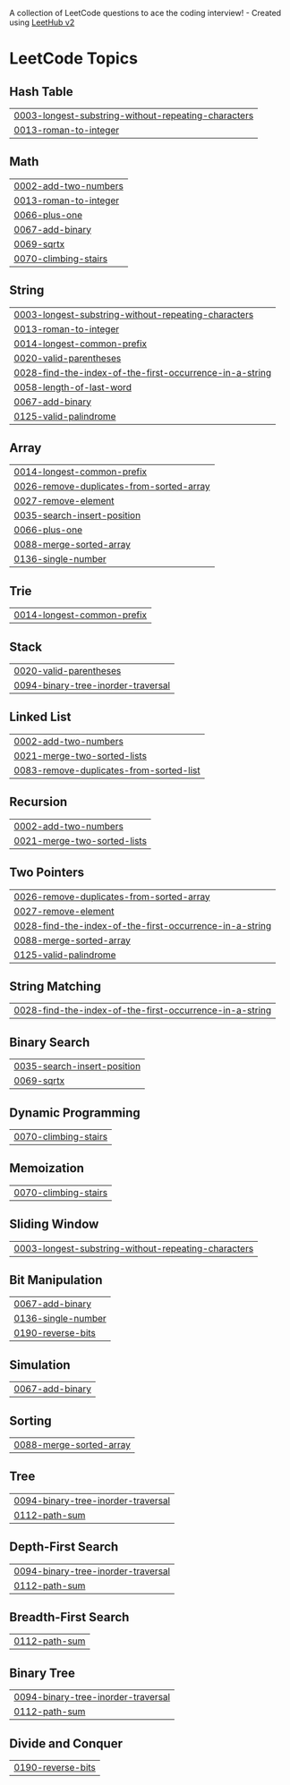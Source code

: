 A collection of LeetCode questions to ace the coding interview! - Created using [LeetHub v2](https://github.com/arunbhardwaj/LeetHub-2.0)
<!---LeetCode Topics Start-->
# LeetCode Topics
## Hash Table
|  |
| ------- |
| [0003-longest-substring-without-repeating-characters](https://github.com/koushalchintakayala/Leetcode-Progress/tree/master/0003-longest-substring-without-repeating-characters) |
| [0013-roman-to-integer](https://github.com/koushalchintakayala/Leetcode-Progress/tree/master/0013-roman-to-integer) |
## Math
|  |
| ------- |
| [0002-add-two-numbers](https://github.com/koushalchintakayala/Leetcode-Progress/tree/master/0002-add-two-numbers) |
| [0013-roman-to-integer](https://github.com/koushalchintakayala/Leetcode-Progress/tree/master/0013-roman-to-integer) |
| [0066-plus-one](https://github.com/koushalchintakayala/Leetcode-Progress/tree/master/0066-plus-one) |
| [0067-add-binary](https://github.com/koushalchintakayala/Leetcode-Progress/tree/master/0067-add-binary) |
| [0069-sqrtx](https://github.com/koushalchintakayala/Leetcode-Progress/tree/master/0069-sqrtx) |
| [0070-climbing-stairs](https://github.com/koushalchintakayala/Leetcode-Progress/tree/master/0070-climbing-stairs) |
## String
|  |
| ------- |
| [0003-longest-substring-without-repeating-characters](https://github.com/koushalchintakayala/Leetcode-Progress/tree/master/0003-longest-substring-without-repeating-characters) |
| [0013-roman-to-integer](https://github.com/koushalchintakayala/Leetcode-Progress/tree/master/0013-roman-to-integer) |
| [0014-longest-common-prefix](https://github.com/koushalchintakayala/Leetcode-Progress/tree/master/0014-longest-common-prefix) |
| [0020-valid-parentheses](https://github.com/koushalchintakayala/Leetcode-Progress/tree/master/0020-valid-parentheses) |
| [0028-find-the-index-of-the-first-occurrence-in-a-string](https://github.com/koushalchintakayala/Leetcode-Progress/tree/master/0028-find-the-index-of-the-first-occurrence-in-a-string) |
| [0058-length-of-last-word](https://github.com/koushalchintakayala/Leetcode-Progress/tree/master/0058-length-of-last-word) |
| [0067-add-binary](https://github.com/koushalchintakayala/Leetcode-Progress/tree/master/0067-add-binary) |
| [0125-valid-palindrome](https://github.com/koushalchintakayala/Leetcode-Progress/tree/master/0125-valid-palindrome) |
## Array
|  |
| ------- |
| [0014-longest-common-prefix](https://github.com/koushalchintakayala/Leetcode-Progress/tree/master/0014-longest-common-prefix) |
| [0026-remove-duplicates-from-sorted-array](https://github.com/koushalchintakayala/Leetcode-Progress/tree/master/0026-remove-duplicates-from-sorted-array) |
| [0027-remove-element](https://github.com/koushalchintakayala/Leetcode-Progress/tree/master/0027-remove-element) |
| [0035-search-insert-position](https://github.com/koushalchintakayala/Leetcode-Progress/tree/master/0035-search-insert-position) |
| [0066-plus-one](https://github.com/koushalchintakayala/Leetcode-Progress/tree/master/0066-plus-one) |
| [0088-merge-sorted-array](https://github.com/koushalchintakayala/Leetcode-Progress/tree/master/0088-merge-sorted-array) |
| [0136-single-number](https://github.com/koushalchintakayala/Leetcode-Progress/tree/master/0136-single-number) |
## Trie
|  |
| ------- |
| [0014-longest-common-prefix](https://github.com/koushalchintakayala/Leetcode-Progress/tree/master/0014-longest-common-prefix) |
## Stack
|  |
| ------- |
| [0020-valid-parentheses](https://github.com/koushalchintakayala/Leetcode-Progress/tree/master/0020-valid-parentheses) |
| [0094-binary-tree-inorder-traversal](https://github.com/koushalchintakayala/Leetcode-Progress/tree/master/0094-binary-tree-inorder-traversal) |
## Linked List
|  |
| ------- |
| [0002-add-two-numbers](https://github.com/koushalchintakayala/Leetcode-Progress/tree/master/0002-add-two-numbers) |
| [0021-merge-two-sorted-lists](https://github.com/koushalchintakayala/Leetcode-Progress/tree/master/0021-merge-two-sorted-lists) |
| [0083-remove-duplicates-from-sorted-list](https://github.com/koushalchintakayala/Leetcode-Progress/tree/master/0083-remove-duplicates-from-sorted-list) |
## Recursion
|  |
| ------- |
| [0002-add-two-numbers](https://github.com/koushalchintakayala/Leetcode-Progress/tree/master/0002-add-two-numbers) |
| [0021-merge-two-sorted-lists](https://github.com/koushalchintakayala/Leetcode-Progress/tree/master/0021-merge-two-sorted-lists) |
## Two Pointers
|  |
| ------- |
| [0026-remove-duplicates-from-sorted-array](https://github.com/koushalchintakayala/Leetcode-Progress/tree/master/0026-remove-duplicates-from-sorted-array) |
| [0027-remove-element](https://github.com/koushalchintakayala/Leetcode-Progress/tree/master/0027-remove-element) |
| [0028-find-the-index-of-the-first-occurrence-in-a-string](https://github.com/koushalchintakayala/Leetcode-Progress/tree/master/0028-find-the-index-of-the-first-occurrence-in-a-string) |
| [0088-merge-sorted-array](https://github.com/koushalchintakayala/Leetcode-Progress/tree/master/0088-merge-sorted-array) |
| [0125-valid-palindrome](https://github.com/koushalchintakayala/Leetcode-Progress/tree/master/0125-valid-palindrome) |
## String Matching
|  |
| ------- |
| [0028-find-the-index-of-the-first-occurrence-in-a-string](https://github.com/koushalchintakayala/Leetcode-Progress/tree/master/0028-find-the-index-of-the-first-occurrence-in-a-string) |
## Binary Search
|  |
| ------- |
| [0035-search-insert-position](https://github.com/koushalchintakayala/Leetcode-Progress/tree/master/0035-search-insert-position) |
| [0069-sqrtx](https://github.com/koushalchintakayala/Leetcode-Progress/tree/master/0069-sqrtx) |
## Dynamic Programming
|  |
| ------- |
| [0070-climbing-stairs](https://github.com/koushalchintakayala/Leetcode-Progress/tree/master/0070-climbing-stairs) |
## Memoization
|  |
| ------- |
| [0070-climbing-stairs](https://github.com/koushalchintakayala/Leetcode-Progress/tree/master/0070-climbing-stairs) |
## Sliding Window
|  |
| ------- |
| [0003-longest-substring-without-repeating-characters](https://github.com/koushalchintakayala/Leetcode-Progress/tree/master/0003-longest-substring-without-repeating-characters) |
## Bit Manipulation
|  |
| ------- |
| [0067-add-binary](https://github.com/koushalchintakayala/Leetcode-Progress/tree/master/0067-add-binary) |
| [0136-single-number](https://github.com/koushalchintakayala/Leetcode-Progress/tree/master/0136-single-number) |
| [0190-reverse-bits](https://github.com/koushalchintakayala/Leetcode-Progress/tree/master/0190-reverse-bits) |
## Simulation
|  |
| ------- |
| [0067-add-binary](https://github.com/koushalchintakayala/Leetcode-Progress/tree/master/0067-add-binary) |
## Sorting
|  |
| ------- |
| [0088-merge-sorted-array](https://github.com/koushalchintakayala/Leetcode-Progress/tree/master/0088-merge-sorted-array) |
## Tree
|  |
| ------- |
| [0094-binary-tree-inorder-traversal](https://github.com/koushalchintakayala/Leetcode-Progress/tree/master/0094-binary-tree-inorder-traversal) |
| [0112-path-sum](https://github.com/koushalchintakayala/Leetcode-Progress/tree/master/0112-path-sum) |
## Depth-First Search
|  |
| ------- |
| [0094-binary-tree-inorder-traversal](https://github.com/koushalchintakayala/Leetcode-Progress/tree/master/0094-binary-tree-inorder-traversal) |
| [0112-path-sum](https://github.com/koushalchintakayala/Leetcode-Progress/tree/master/0112-path-sum) |
## Breadth-First Search
|  |
| ------- |
| [0112-path-sum](https://github.com/koushalchintakayala/Leetcode-Progress/tree/master/0112-path-sum) |
## Binary Tree
|  |
| ------- |
| [0094-binary-tree-inorder-traversal](https://github.com/koushalchintakayala/Leetcode-Progress/tree/master/0094-binary-tree-inorder-traversal) |
| [0112-path-sum](https://github.com/koushalchintakayala/Leetcode-Progress/tree/master/0112-path-sum) |
## Divide and Conquer
|  |
| ------- |
| [0190-reverse-bits](https://github.com/koushalchintakayala/Leetcode-Progress/tree/master/0190-reverse-bits) |
<!---LeetCode Topics End-->